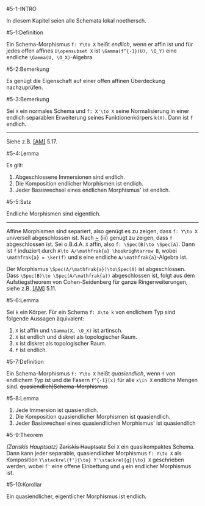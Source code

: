#5-1-INTRO

In diesem Kapitel seien alle Schemata lokal noethersch.

#5-1:Definition

Ein Schema-Morphismus `f: Y\to X` heißt *endlich*, wenn er affin ist und für jedes offen affines `U\opensubset X` ist `\Gamma(f^{-1}(U), \O_Y)` eine endliche `\Gamma(U, \O_X)`-Algebra.

#5-2:Bemerkung

Es genügt die Eigenschaft auf einer offen affinen Überdeckung nachzuprüfen.

#5-3:Bemerkung

Sei `X` ein normales Schema und `f: X'\to X` seine Normalisierung in einer endlich separablen Erweiterung seines Funktionenkörpers `k(X)`. Dann ist `f` endlich.

---

Siehe z.B. [[AM]](#LIT-AM) 5.17.

#5-4:Lemma

Es gilt:

1. Abgeschlossene Immersionen sind endlich.
2. Die Komposition endlicher Morphismen ist endlich.
3. Jeder Basiswechsel eines endlichen Morphismus' ist endlich.

#5-5:Satz

Endliche Morphismen sind eigentlich.

---

Affine Morphismen sind separiert, also genügt es zu zeigen, dass `f: Y\to X` universell abgeschlossen ist. Nach [~](#5-4) (iii) genügt zu zeigen, dass `f` abgeschlossen ist. Sei o.B.d.A. `X` affin, also `f: \Spec(B)\to \Spec(A)`. Dann ist `f` induziert durch `A\to A/\mathfrak{a} \hookrightarrow B`, wobei `\mathfrak{a} = \ker(f)` und `B` eine endliche `A/\mathfrak{a}`-Algebra ist.

Der Morphismus `\Spec(A/\mathfrak{a})\to\Spec(A)` ist abgeschlossen. Dass `\Spec(B)\to \Spec(A/\mathfrak{a})` abgeschlossen ist, folgt aus dem Aufstiegstheorem von Cohen-Seidenberg für ganze Ringerweiterungen, siehe z.B. [[AM]](#LIT-AM) 5.11.

#5-6:Lemma

Sei `k` ein Körper. Für ein Schema `f: X\to k` von endlichem Typ sind folgende Aussagen äquivalent:

1. `X` ist affin und `\Gamma(X, \O_X)` ist artinsch.
2. `X` ist endlich und diskret als topologischer Raum.
3. `X` ist diskret als topologischer Raum.
4. `f` ist endlich.

#5-7:Definition

Ein Schema-Morphismus `f: Y\to X` heißt *quasiendlich*, wenn `f` von endlichem Typ ist und die Fasern `f^{-1}(x)` für alle `x\in X` endliche Mengen sind. ~~quasiendlich|Schema-Morphismus~~

#5-8:Lemma

1. Jede Immersion ist quasiendlich.
2. Die Komposition quasiendlicher Morphismen ist quasiendlich.
3. Jeder Basiswechsel eines quasiendlichen Morphismus' ist quasiendlich

#5-9:Theorem

*(Zariskis Hauptsatz)* ~~Zariskis Hauptsatz~~ Sei `X` ein quasikompaktes Schema. Dann kann jeder separable, quasiendlicher Morphismus `f: Y\to X` als Komposition `Y\stackrel{f'}{\to} Y'\stackrel{g}{\to} X` geschrieben werden, wobei `f'` eine offene Einbettung und `g` ein endlicher Morphismus ist.

#5-10:Korollar

Ein quasiendlicher, eigentlicher Morphismus ist endlich.
